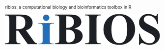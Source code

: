 ribios: a computational biology and bioinformatics toolbox in R

![Logo](website/images/ribios-logo.png)

